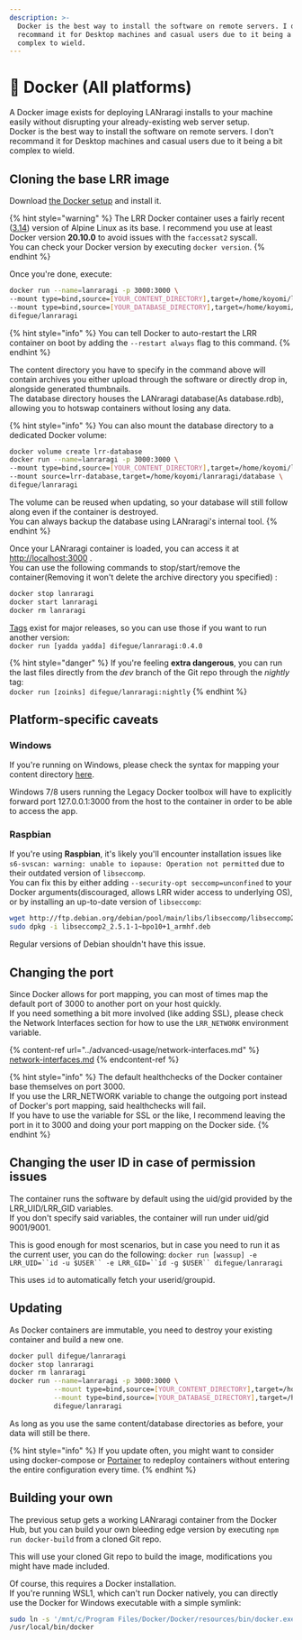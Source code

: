 ```yaml
---
description: >-
  Docker is the best way to install the software on remote servers. I don't
  recommand it for Desktop machines and casual users due to it being a bit
  complex to wield.
---
```


# 🐳 Docker (All platforms)

A Docker image exists for deploying LANraragi installs to your machine easily without disrupting your already-existing web server setup.  
Docker is the best way to install the software on remote servers. I don't recommand it for Desktop machines and casual users due to it being a bit complex to wield.

## Cloning the base LRR image

Download [the Docker setup](https://www.docker.com/products/docker) and install it.  

{% hint style="warning" %}
The LRR Docker container uses a fairly recent ([3.14](https://alpinelinux.org/posts/Alpine-3.14.0-released.html)) version of Alpine Linux as its base. I recommend you use at least Docker version **20.10.0** to avoid issues with the `faccessat2` syscall.  
You can check your Docker version by executing `docker version`. 
{% endhint %}

Once you're done, execute:
```bash
docker run --name=lanraragi -p 3000:3000 \
--mount type=bind,source=[YOUR_CONTENT_DIRECTORY],target=/home/koyomi/lanraragi/content \
--mount type=bind,source=[YOUR_DATABASE_DIRECTORY],target=/home/koyomi/lanraragi/database \
difegue/lanraragi
```
{% hint style="info" %}
You can tell Docker to auto-restart the LRR container on boot by adding the `--restart always` flag to this command.
{% endhint %}

The content directory you have to specify in the command above will contain archives you either upload through the software or directly drop in, alongside generated thumbnails.  
The database directory houses the LANraragi database(As database.rdb), allowing you to hotswap containers without losing any data.

{% hint style="info" %}
You can also mount the database directory to a dedicated Docker volume:

```bash
docker volume create lrr-database
docker run --name=lanraragi -p 3000:3000 \
--mount type=bind,source=[YOUR_CONTENT_DIRECTORY],target=/home/koyomi/lanraragi/content \
--mount source=lrr-database,target=/home/koyomi/lanraragi/database \
difegue/lanraragi
```

The volume can be reused when updating, so your database will still follow along even if the container is destroyed.  
You can always backup the database using LANraragi's internal tool.
{% endhint %}

Once your LANraragi container is loaded, you can access it at [http://localhost:3000](http://localhost:3000) .  
You can use the following commands to stop/start/remove the container(Removing it won't delete the archive directory you specified) :

```bash
docker stop lanraragi
docker start lanraragi
docker rm lanraragi
```

[Tags](https://hub.docker.com/r/difegue/lanraragi/tags/) exist for major releases, so you can use those if you want to run another version:\
`docker run [yadda yadda] difegue/lanraragi:0.4.0`

{% hint style="danger" %}
If you're feeling **extra dangerous**, you can run the last files directly from the _dev_ branch of the Git repo through the _nightly_ tag:\
`docker run [zoinks] difegue/lanraragi:nightly`
{% endhint %}

## Platform-specific caveats

### Windows
If you're running on Windows, please check the syntax for mapping your content directory [here](https://docs.docker.com/docker-for-windows/#shared-drives).

Windows 7/8 users running the Legacy Docker toolbox will have to explicitly forward port 127.0.0.1:3000 from the host to the container in order to be able to access the app.
### Raspbian 

If you're using **Raspbian**, it's likely you'll encounter installation issues like `s6-svscan: warning: unable to iopause: Operation not permitted` due to their outdated version of `libseccomp`.  
You can fix this by either adding `--security-opt seccomp=unconfined` to your Docker arguments(discouraged, allows LRR wider access to underlying OS), or by installing an up-to-date version of `libseccomp`:  

```bash
wget http://ftp.debian.org/debian/pool/main/libs/libseccomp/libseccomp2_2.5.1-1~bpo10+1_armhf.deb
sudo dpkg -i libseccomp2_2.5.1-1~bpo10+1_armhf.deb
```

Regular versions of Debian shouldn't have this issue.

## Changing the port

Since Docker allows for port mapping, you can most of times map the default port of 3000 to another port on your host quickly.  
If you need something a bit more involved (like adding SSL), please check the Network Interfaces section for how to use the `LRR_NETWORK` environment variable.

{% content-ref url="../advanced-usage/network-interfaces.md" %}
[network-interfaces.md](../advanced-usage/network-interfaces.md)
{% endcontent-ref %}

{% hint style="info" %}
The default healthchecks of the Docker container base themselves on port 3000.  
If you use the LRR\_NETWORK variable to change the outgoing port instead of Docker's port mapping, said healthchecks will fail.  
If you have to use the variable for SSL or the like, I recommend leaving the port in it to 3000 and doing your port mapping on the Docker side.
{% endhint %}

## Changing the user ID in case of permission issues

The container runs the software by default using the uid/gid provided by the LRR\_UID/LRR\_GID variables.  
If you don't specify said variables, the container will run under uid/gid 9001/9001.

This is good enough for most scenarios, but in case you need to run it as the current user, you can do the following: `docker run [wassup] -e LRR_UID=``id -u $USER`` -e LRR_GID=``id -g $USER`` difegue/lanraragi`

This uses `id` to automatically fetch your userid/groupid.

## Updating

As Docker containers are immutable, you need to destroy your existing container and build a new one.

```bash
docker pull difegue/lanraragi
docker stop lanraragi
docker rm lanraragi
docker run --name=lanraragi -p 3000:3000 \
           --mount type=bind,source=[YOUR_CONTENT_DIRECTORY],target=/home/koyomi/lanraragi/content \
           --mount type=bind,source=[YOUR_DATABASE_DIRECTORY],target=/home/koyomi/lanraragi/database \
           difegue/lanraragi
```

As long as you use the same content/database directories as before, your data will still be there.

{% hint style="info" %}
If you update often, you might want to consider using docker-compose or [Portainer](https://portainer.io) to redeploy containers without entering the entire configuration every time.
{% endhint %}

## Building your own

The previous setup gets a working LANraragi container from the Docker Hub, but you can build your own bleeding edge version by executing `npm run docker-build` from a cloned Git repo.

This will use your cloned Git repo to build the image, modifications you might have made included.

Of course, this requires a Docker installation.  
If you're running WSL1, which can't run Docker natively, you can directly use the Docker for Windows executable with a simple symlink:

```bash
sudo ln -s '/mnt/c/Program Files/Docker/Docker/resources/bin/docker.exe' \
/usr/local/bin/docker
```
